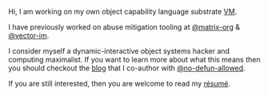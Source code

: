 <!-- ### Hi there 👋 -->

<!--
**Gnuxie/Gnuxie** is a ✨ _special_ ✨ repository because its `README.md` (this file) appears on your GitHub profile.

Here are some ideas to get you started:

- 🔭 I’m currently working on ...
- 🌱 I’m currently learning ...
- 👯 I’m looking to collaborate on ...
- 🤔 I’m looking for help with ...
- 💬 Ask me about ...
- 📫 How to reach me: ...
- 😄 Pronouns: ...
- ⚡ Fun fact: ...
-->

Hi, I am working on my own object capability language substrate [VM](https://applied-langua.ge/~gnuxie/posts/utena-introduction.html).

I have previously worked on abuse mitigation tooling at [@matrix-org](https://github.com/matrix-org) & [@vector-im](https://github.com/vector-im).

I consider myself a dynamic-interactive object systems hacker and computing maximalist. If you want to learn more about what this means then you should checkout the [blog](https://applied-langua.ge/posts/) that I co-author with [@no-defun-allowed](https://github.com/no-defun-allowed).

If you are still interested, then you are welcome to read my [résumé](https://applied-langua.ge/~gnuxie/documents/CV_Lulamoon.pdf).
